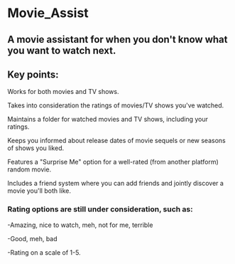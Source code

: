 # Movie_Assist
  
## A movie assistant for when you don't know what you want to watch next.  
    
## Key points:      
 
Works for both movies and TV shows. 
     
Takes into consideration the ratings of movies/TV shows you've watched. 
  
Maintains a folder for watched movies and TV shows, including your ratings.

Keeps you informed about release dates of movie sequels or new seasons of shows you liked.

Features a "Surprise Me" option for a well-rated (from another platform) random movie. 

Includes a friend system where you can add friends and jointly discover a movie you'll both like. 

### Rating options are still under consideration, such as:

-Amazing, nice to watch, meh, not for me, terrible 

-Good, meh, bad

-Rating on a scale of 1-5.
